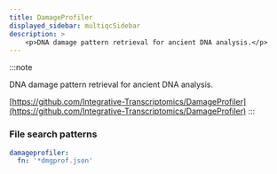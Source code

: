 ```yaml
---
title: DamageProfiler
displayed_sidebar: multiqcSidebar
description: >
    <p>DNA damage pattern retrieval for ancient DNA analysis.</p>
---
```


<!--
~~~~~ DO NOT EDIT ~~~~~
This file is autogenerated from the MultiQC module python docstring.
Do not edit the markdown, it will be overwritten.

File path for the source of this content: multiqc/modules/damageprofiler/damageprofiler.py
~~~~~~~~~~~~~~~~~~~~~~~
-->

:::note
<p>DNA damage pattern retrieval for ancient DNA analysis.</p>

[https://github.com/Integrative-Transcriptomics/DamageProfiler](https://github.com/Integrative-Transcriptomics/DamageProfiler)
:::

### File search patterns

```yaml
damageprofiler:
  fn: '*dmgprof.json'
```
    